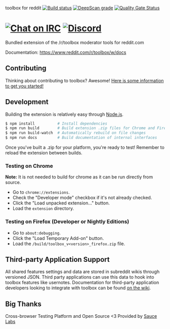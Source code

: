 
toolbox for reddit [![Build status](https://ci.appveyor.com/api/projects/status/e4uru1b498486cdo/branch/master?svg=true)](https://ci.appveyor.com/project/creesch/reddit-moderator-toolbox-redesign/branch/master) 
[![DeepScan grade](https://deepscan.io/api/teams/5774/projects/7592/branches/79819/badge/grade.svg)](https://deepscan.io/dashboard#view=project&tid=5774&pid=7592&bid=79819) [![Quality Gate Status](https://sonarcloud.io/api/project_badges/measure?project=toolbox-team_reddit-moderator-toolbox&metric=alert_status)](https://sonarcloud.io/dashboard?id=toolbox-team_reddit-moderator-toolbox)

[![Chat on IRC](https://img.shields.io/badge/irc-%23toolbox-blue.svg)](http://webchat.snoonet.org/#toolbox) [![Discord](https://img.shields.io/discord/535490452066009090.svg?color=blue&label=discord&logo=discord&logoColor=fff)](https://discord.gg/8fGCykQ)
========================

Bundled extension of the /r/toolbox moderator tools for reddit.com

Documentation: https://www.reddit.com/r/toolbox/w/docs


## Contributing 

Thinking about contributing to toolbox? Awesome! [Here is some information to get you started!][contributing]

## Development

Building the extension is relatively easy through [Node.js][nodejs].

```sh
$ npm install          # Install dependencies
$ npm run build        # Build extension .zip files for Chrome and Firefox
$ npm run build-watch  # Automatically rebuild on file changes
$ npm run docs         # Build documentation of internal interfaces
```

Once you've built a .zip for your platform, you're ready to test! Remember to reload the extension between builds.

### Testing on Chrome
**Note:** It is not needed to build for chrome as it can be run directly from source. 

- Go to `chrome://extensions`.
- Check the "Developer mode" checkbox if it's not already checked.
- Click the "Load unpacked extension..." button.
- Load the `extension` directory.

### Testing on Firefox (Developer or Nightly Editions)

- Go to `about:debugging`.
- Click the "Load Temporary Add-on" button.
- Load the `/build/toolbox_v<version>_firefox.zip` file.

## Third-party Application Support

All shared features settings and data are stored in subreddit wikis through versioned JSON. Third party applications can use this data to hook into toolbox features like usernotes. Documentation for third-party application developers looking to integrate with toolbox can be found [on the wiki][third-party-docs].

## Big Thanks

Cross-browser Testing Platform and Open Source <3 Provided by [Sauce Labs][saucelabs]

[nodejs]: https://nodejs.org/
[contributing]: /CONTRIBUTING.md
[third-party-docs]: https://github.com/toolbox-team/reddit-moderator-toolbox/wiki/Subreddit-Wikis
[saucelabs]: https://saucelabs.com
